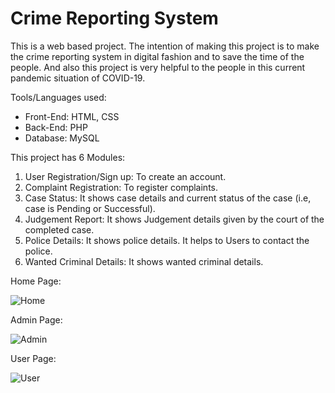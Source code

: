 # Crime Reporting System
This is a web based project. The intention of making this project is to make the crime reporting system in digital fashion and to save the time of the people. 
And also this project is very helpful to the people in this current pandemic situation of COVID-19.

Tools/Languages used:
* Front-End: HTML, CSS
* Back-End: PHP
* Database: MySQL

This project has 6 Modules:
1. User Registration/Sign up: To create an account.
2. Complaint Registration:  To register complaints.
3. Case Status: It shows case details and current status of the case (i.e, case is Pending or Successful).
4. Judgement Report: It shows Judgement details given by the court of the completed case.
5. Police Details: It shows police details. It helps to Users to contact the police.
6. Wanted Criminal Details: It shows wanted criminal details.

Home Page:

![Home](https://user-images.githubusercontent.com/88262226/127856508-bb994a39-b61f-4ca5-9477-76133ababc0d.gif)

Admin Page:

![Admin](https://user-images.githubusercontent.com/88262226/127857743-42b43e67-69fc-44b3-88b9-0c84cb6f5469.gif)

User Page:

![User](https://user-images.githubusercontent.com/88262226/127859267-e4e3c576-a04b-4469-bfaf-ce8c9a723301.gif)
